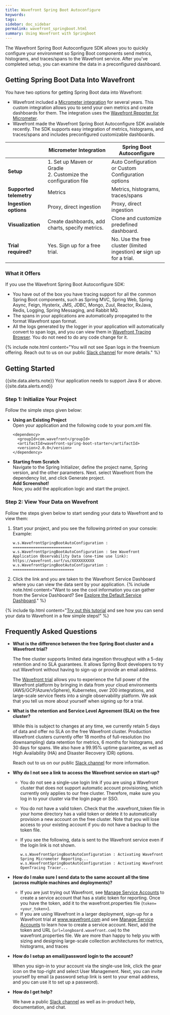 ```yaml
---
title: Wavefront Spring Boot Autoconfigure
keywords:
tags: 
sidebar: doc_sidebar
permalink: wavefront_springboot.html
summary: Using Wavefront with Springboot
---
```


The Wavefront Spring Boot Autoconfigure SDK allows you to quickly configure your environment so Spring Boot components send metrics, histograms, and traces/spans to the Wavefront service. After you've completed setup, you can examine the data in a preconfigured dashboard.

## Getting Spring Boot Data Into Wavefront

You have two options for getting Spring Boot data into Wavefront:
* Wavefront included a [Micrometer integration](micrometer.html) for several years. This custom integration allows you to send your own metrics and create dashboards for them. The integration uses the [Wavefront Reporter for Micrometer](https://github.com/micrometer-metrics/micrometer).
* Wavefront made the Wavefront Spring Boot Autoconfigure SDK available recently. The SDK supports easy integration of metrics, histograms, and traces/spans and includes preconfigured customizable dashboards.

<table style="width: 100%;">
<tbody>
<thead>
<tr><th width="25%">&nbsp;</th><th width="40%">Micrometer Integration</th><th width="45%">Spring Boot Autoconfigure</th></tr>
</thead>
<tr>
<td><strong>Setup</strong></td>
<td>
1. Set up Maven or Gradle<br>
2. Customize the configuration file</td>
<td>Auto Configuration or Custom Configuration options</td>
</tr>
<tr>
<td><strong>Supported telemetry</strong></td>
<td>Metrics</td>
<td>Metrics, histograms, traces/spans</td>
</tr>
<tr>
<td><strong>Ingestion options</strong></td>
<td>Proxy, direct ingestion </td>
<td>Proxy, direct ingestion </td>
</tr>
<tr>
<td><strong>Visualization</strong></td>
<td>Create dashboards, add charts, specify metrics.  </td>
<td>Clone and customize predefined dashboard.</td>
</tr>
<tr>
<td><strong>Trial required?</strong></td>
<td>Yes. Sign up for a free trial.</td>
<td>No. Use the free cluster (limited ingestion) <strong>or</strong> sign up for a trial. </td>
</tr>

</tbody>
</table>

### What it Offers

If you use the Wavefront Spring Boot Autoconfigure SDK:
* You have out of the box you have tracing support for all the common Spring Boot components, such as Spring MVC, Spring Web, Spring Async, Feign, Hysterix, JMS, JDBC, Mongo, Zuul, Reactor, RxJava, Redis, Logging, Spring Messaging, and Rabbit MQ.
* The spans in your applications are automatically propagated to the format Wavefront span format.
* All the logs generated by the logger in your application will automatically convert to span logs, and you can view them in [Wavefront Tracing Browser](https://docs.wavefront.com/tracing_ui_overview.html#drill-down-into-spans-and-view-metrics-and-span-logs). You do not need to do any code change for it.

{% include note.html content="You will not see Span logs in the freemium offering. Reach out to us on our public [Slack channel](https://www.wavefront.com/join-public-slack) for more details." %}

## Getting Started

{{site.data.alerts.note}}
Your application needs to support Java 8 or above.
{{site.data.alerts.end}}

### Step 1: Initialize Your Project

Follow the simple steps given below:

* **Using an Existing Project** <br/>
  Open your application and the following code to your pom.xml file. 
    ```
    <dependency>
      <groupId>com.wavefront</groupId>
      <artifactId>wavefront-spring-boot-starter</artifactId>
      <version>2.0.0</version>
    </dependency>
    ```

* **Starting from Scratch** <br/>
  Navigate to the Spring Initializer, define the project name, Spring version, and the other parameters. Next. select Wavefront from the dependency list, and click Generate project. 
  <br/> **Add Screenshot!**
  <br/>
  Now, you add the application logic and start the project.
  
### Step 2:  View Your Data on Wavefront

Follow the steps given below to start sending your data to Wavefront and to view them:

1. Start your project, and you see the following printed on your console:
   <br/>Example:
    ```
    w.s.WavefrontSpringBootAutoConfiguration : ==========================
    w.s.WavefrontSpringBootAutoConfiguration : See Wavefront Application Observability Data (one-time use link): https://wavefront.surf/us/XXXXXXXXXX
    w.s.WavefrontSpringBootAutoConfiguration : ===========================
    ```
2. Click the link and you are taken to the Wavefront Service Dashboard where you can view the data sent by your application.
    {% include note.html content="Want to see the cool information you can gather from the Service Dashboard? See [Explore the Default Service Dashboard](tracing_ui_overview.html#explore-the-default-service-dashboard)." %}

{% include tip.html content="[Try out this tutorial](wavefront_springboot_tutorial.html) and see how you can send your data to Wavefront in a few simple steps!" %}

## Frequently Asked Questions

* **What is the difference between the free Spring Boot cluster and a Wavefront trial?**

  The free cluster supports limited data ingestion throughput with a 5-day retention and no SLA guarantees. It allows Spring Boot developers to try out Wavefront without having to sign-up or provide an email address.

  The [Wavefront trial](https://www.wavefront.com/sign-up/) allows you to experience the full power of the Wavefront platform by bringing in data from your cloud environments (AWS/GCP/Azure/vSphere), Kubernetes, over 200 integrations, and large-scale service fleets into a single observability platform. We ask that you tell us more about yourself when signing up for a trial.

* **What is the retention and Service Level Agreement (SLA) on the free cluster?**

  While this is subject to changes at any time, we currently retain 5 days of data and offer no SLA on the free Wavefront cluster. Production Wavefront clusters currently offer 18 months of full-resolution (no downsampling) data retention for metrics, 6 months for histograms, and 30 days for spans. We also have a 99.95% uptime guarantee, as well as High Availability (HA) and Disaster Recovery (DR) options.

  Reach out to us on our public [Slack channel](https://www.wavefront.com/join-public-slack) for more information.

* **Why do I not see a link to access the Wavefront service on start-up?**

  * You do not see a single-use login link if you are using a Wavefront cluster that does not support automatic account provisioning, which currently only applies to our free cluster. Therefore, make sure you log in to your cluster via the login page or SSO.
  * You do not have a valid token. Check that the .wavefront_token file in your home directory has a valid token or delete it to automatically provision a new account on the free cluster. Note that you will lose access to your existing account if you do not have a backup to the token file.
  * If you see the following, data is sent to the Wavefront service even if the login link is not shown.

    ```text
    w.s.WavefrontSpringBootAutoConfiguration : Activating Wavefront Spring Micrometer Reporting...
    w.s.WavefrontSpringBootAutoConfiguration : Activating Wavefront OpenTracing Tracer...
    ```

* **How do I make sure I send data to the same account all the time (across multiple machines and deployments)?**

  * If you are just trying out Wavefront, see [Manage Service Accounts](https://docs.wavefront.com/service_accounts.html) to create a service account that has a static token for reporting. Once you have the token, add it to the wavefront.properties file (`token=<your_token>`).
  * If you are using Wavefront in a larger deployment, sign-up for a Wavefront trial at www.wavefront.com and see [Manage Service Accounts](https://docs.wavefront.com/service_accounts.html) to learn how to create a service account. Next, add the token and URL (`url=longboard.wavefront.com`) to the wavefront.properties file. We are more than happy to help you with sizing and designing large-scale collection architectures for metrics, histograms, and traces
 
* **How do I setup an email/password login to the account?**

  When you sign-in to your account via the single-use link, click the gear icon on the top-right and select User Management. Next, you can invite yourself by email (a password setup link is sent to your email address, and you can use it to set up a password).

* **How do I get help?**

  We have a public [Slack channel](https://www.wavefront.com/join-public-slack) as well as in-product help, documentation, and chat.
